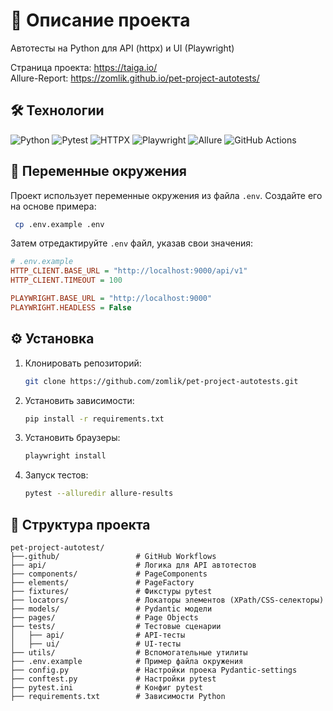 # 🚀 Описание проекта  
Автотесты на Python для API (httpx) и UI (Playwright) 

Страница проекта: https://taiga.io/  
Allure-Report: https://zomlik.github.io/pet-project-autotests/

## 🛠 Технологии
![Python](https://img.shields.io/badge/Python-3776AB?style=for-the-badge&logo=python&logoColor=white)
![Pytest](https://img.shields.io/badge/Pytest-0A9EDC?style=for-the-badge&logo=pytest&logoColor=white)
![HTTPX](https://img.shields.io/badge/HTTPX-00A98F?style=for-the-badge&logo=python&logoColor=white)
![Playwright](https://img.shields.io/badge/Playwright-2EAD33?style=for-the-badge&logo=playwright&logoColor=white)
![Allure](https://img.shields.io/badge/Allure-FF6A00?style=for-the-badge&logo=allure&logoColor=white)
![GitHub Actions](https://img.shields.io/badge/GitHub_Actions-2088FF?style=for-the-badge&logo=github-actions&logoColor=white)

## 🧪 Переменные окружения
Проект использует переменные окружения из файла `.env`. Создайте его на основе примера:
   ```bash
    cp .env.example .env
   ```
Затем отредактируйте `.env` файл, указав свои значения:
```ini
# .env.example
HTTP_CLIENT.BASE_URL = "http://localhost:9000/api/v1"
HTTP_CLIENT.TIMEOUT = 100 

PLAYWRIGHT.BASE_URL = "http://localhost:9000"
PLAYWRIGHT.HEADLESS = False 
```
## ⚙️ Установка
1. Клонировать репозиторий:  
   ```bash
   git clone https://github.com/zomlik/pet-project-autotests.git
   ```
2. Установить зависимости:
   ```bash
   pip install -r requirements.txt
   ```
3. Установить браузеры:
   ```bash
   playwright install
   ```
4. Запуск тестов:
    ```bash
   pytest --alluredir allure-results
   ```
   
## 📁 Структура проекта
```
pet-project-autotest/
├──.github/                 # GitHub Workflows
├── api/                    # Логика для API автотестов
├── components/             # PageComponents
├── elements/               # PageFactory
├── fixtures/               # Фикстуры pytest
├── locators/               # Локаторы элементов (XPath/CSS-селекторы)
├── models/                 # Pydantic модели
├── pages/                  # Page Objects
├── tests/                  # Тестовые сценарии
│   ├── api/                # API-тесты
│   ├── ui/                 # UI-тесты
├── utils/                  # Вспомогательные утилиты
├── .env.example            # Пример файла окружения
├── config.py               # Настройки проека Pydantic-settings
├── conftest.py             # Настройки pytest
├── pytest.ini              # Конфиг pytest
├── requirements.txt        # Зависимости Python
```